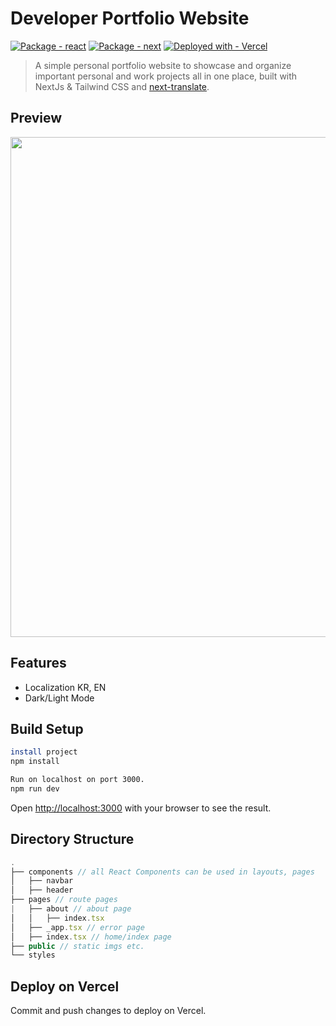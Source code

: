# Developer Portfolio Website
[![Package - react](https://img.shields.io/github/package-json/dependency-version/plutach/portfolio/react?color=blue)](https://www.npmjs.com/package/react)
[![Package - next](https://img.shields.io/github/package-json/dependency-version/plutach/portfolio/next?color=blue)](https://www.npmjs.com/package/next)
[![Deployed with - Vercel](https://img.shields.io/badge/Deployed_with-Vercel-black)](https://)

> A simple personal portfolio website to showcase and organize important personal and work projects all in one place, built with NextJs & Tailwind CSS and [next-translate](https://github.com/aralroca/next-translate).

## Preview
<img src="/public/preview.png" width="800"/>

## Features
- Localization KR, EN
- Dark/Light Mode

## Build Setup
```bash
install project
npm install

Run on localhost on port 3000.
npm run dev
```
Open [http://localhost:3000](http://localhost:3000) with your browser to see the result.

## Directory Structure
```js
.
├── components // all React Components can be used in layouts, pages
│   ├── navbar
│   ├── header
├── pages // route pages
|   ├── about // about page
│   │   ├── index.tsx
│   ├── _app.tsx // error page
│   ├── index.tsx // home/index page
├── public // static imgs etc.
└── styles
```

## Deploy on Vercel
Commit and push changes to deploy on Vercel.
